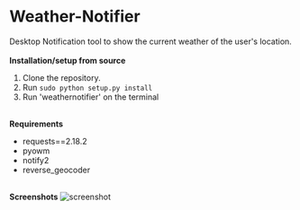 # Weather-Notifier
Desktop Notification tool  to show the current weather of the user's 
location.
<br><br>
**Installation/setup from source**

1. Clone the repository.
2. Run `sudo python setup.py install`
3. Run 'weathernotifier' on the terminal
<br><br>

**Requirements**
* requests==2.18.2
* pyowm
* notify2
* reverse_geocoder
<br><br>

**Screenshots**
![screenshot](https://user-images.githubusercontent.com/17358196/37515866-3b2f470e-2932-11e8-9ce8-e0d73abb6f54.png)





